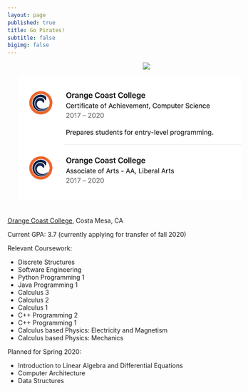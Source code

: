 ```yaml
---
layout: page
published: true
title: Go Pirates!
subtitle: false
bigimg: false
---
```

<img style="float: right; margin: 0px 0px 15px 15px;" src="https://pbs.twimg.com/profile_images/2646487952/7fd9198d72becee7c50c457e5dfaea9e_400x400.jpeg" width="200" />

<img style="float: none; margin: 0px 0px 20px 25px;" src="/img/educationOCC.png" width="500" />




[Orange Coast College](http://www.orangecoastcollege.edu/Pages/home.aspx), Costa Mesa, CA


Current GPA: 3.7 (currently applying for transfer of fall 2020)

Relevant Coursework:
- Discrete Structures
- Software Engineering
- Python Programming 1
- Java Programming 1
- Calculus 3
- Calculus 2
- Calculus 1
- C++ Programming 2
- C++ Programming 1
- Calculus based Physics: Electricity and Magnetism
- Calculus based Physics: Mechanics



Planned for Spring 2020: 
- Introduction to Linear Algebra and Differential Equations 
- Computer Architecture
- Data Structures

